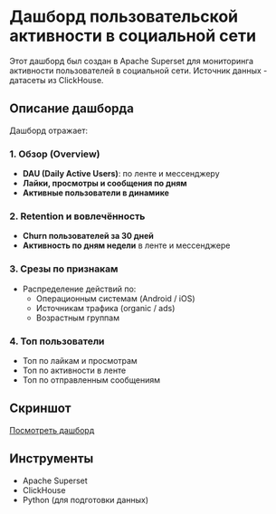 # Дашборд пользовательской активности в социальной сети

Этот дашборд был создан в Apache Superset для мониторинга активности пользователей в социальной сети. Источник данных  - датасеты из ClickHouse.

## Описание дашборда

Дашборд отражает:

### 1. Обзор (Overview)
- **DAU (Daily Active Users)**: по ленте и мессенджеру
- **Лайки, просмотры и сообщения по дням**
- **Активные пользователи в динамике**

### 2. Retention и вовлечённость
- **Churn пользователей за 30 дней**
- **Активность по дням недели** в ленте и мессенджере

### 3. Срезы по признакам
- Распределение действий по:
  - Операционным системам (Android / iOS)
  - Источникам трафика (organic / ads)
  - Возрастным группам

### 4. Топ пользователи
- Топ по лайкам и просмотрам
- Топ по активности в ленте
- Топ по отправленным сообщениям

## Скриншот

[Посмотреть дашборд](https://github.com/nikitakarimow11/название-репозитория/raw/main/path/to/image.jpg)

## Инструменты
- Apache Superset
- ClickHouse
- Python (для подготовки данных)
